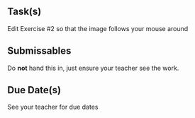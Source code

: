 Task(s)
-------
Edit Exercise #2 so that the image follows your mouse around

Submissables
------------
Do **not** hand this in, just ensure your teacher see the work.

Due Date(s)
----------
See your teacher for due dates